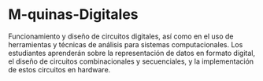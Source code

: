 # M-quinas-Digitales
Funcionamiento y diseño de circuitos digitales, así como en el uso de herramientas y técnicas de análisis para sistemas computacionales. Los estudiantes aprenderán sobre la representación de datos en formato digital, el diseño de circuitos combinacionales y secuenciales, y la implementación de estos circuitos en hardware.
